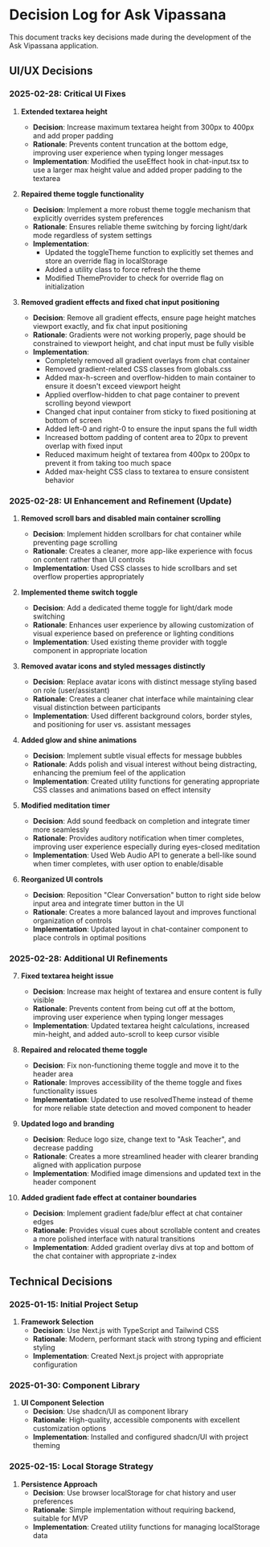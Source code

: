 # Decision Log for Ask Vipassana

This document tracks key decisions made during the development of the Ask Vipassana application.

## UI/UX Decisions

### 2025-02-28: Critical UI Fixes

1. **Extended textarea height**
   - **Decision**: Increase maximum textarea height from 300px to 400px and add proper padding
   - **Rationale**: Prevents content truncation at the bottom edge, improving user experience when typing longer messages
   - **Implementation**: Modified the useEffect hook in chat-input.tsx to use a larger max height value and added proper padding to the textarea

2. **Repaired theme toggle functionality**
   - **Decision**: Implement a more robust theme toggle mechanism that explicitly overrides system preferences
   - **Rationale**: Ensures reliable theme switching by forcing light/dark mode regardless of system settings
   - **Implementation**:
     - Updated the toggleTheme function to explicitly set themes and store an override flag in localStorage
     - Added a utility class to force refresh the theme
     - Modified ThemeProvider to check for override flag on initialization

3. **Removed gradient effects and fixed chat input positioning**
   - **Decision**: Remove all gradient effects, ensure page height matches viewport exactly, and fix chat input positioning
   - **Rationale**: Gradients were not working properly, page should be constrained to viewport height, and chat input must be fully visible
   - **Implementation**:
     - Completely removed all gradient overlays from chat container
     - Removed gradient-related CSS classes from globals.css
     - Added max-h-screen and overflow-hidden to main container to ensure it doesn't exceed viewport height
     - Applied overflow-hidden to chat page container to prevent scrolling beyond viewport
     - Changed chat input container from sticky to fixed positioning at bottom of screen
     - Added left-0 and right-0 to ensure the input spans the full width
     - Increased bottom padding of content area to 20px to prevent overlap with fixed input
     - Reduced maximum height of textarea from 400px to 200px to prevent it from taking too much space
     - Added max-height CSS class to textarea to ensure consistent behavior

### 2025-02-28: UI Enhancement and Refinement (Update)

1. **Removed scroll bars and disabled main container scrolling**
   - **Decision**: Implement hidden scrollbars for chat container while preventing page scrolling
   - **Rationale**: Creates a cleaner, more app-like experience with focus on content rather than UI controls
   - **Implementation**: Used CSS classes to hide scrollbars and set overflow properties appropriately

2. **Implemented theme switch toggle**
   - **Decision**: Add a dedicated theme toggle for light/dark mode switching
   - **Rationale**: Enhances user experience by allowing customization of visual experience based on preference or lighting conditions
   - **Implementation**: Used existing theme provider with toggle component in appropriate location

3. **Removed avatar icons and styled messages distinctly**
   - **Decision**: Replace avatar icons with distinct message styling based on role (user/assistant)
   - **Rationale**: Creates a cleaner chat interface while maintaining clear visual distinction between participants
   - **Implementation**: Used different background colors, border styles, and positioning for user vs. assistant messages

4. **Added glow and shine animations**
   - **Decision**: Implement subtle visual effects for message bubbles
   - **Rationale**: Adds polish and visual interest without being distracting, enhancing the premium feel of the application
   - **Implementation**: Created utility functions for generating appropriate CSS classes and animations based on effect intensity

5. **Modified meditation timer**
   - **Decision**: Add sound feedback on completion and integrate timer more seamlessly
   - **Rationale**: Provides auditory notification when timer completes, improving user experience especially during eyes-closed meditation
   - **Implementation**: Used Web Audio API to generate a bell-like sound when timer completes, with user option to enable/disable

6. **Reorganized UI controls**
   - **Decision**: Reposition "Clear Conversation" button to right side below input area and integrate timer button in the UI
   - **Rationale**: Creates a more balanced layout and improves functional organization of controls
   - **Implementation**: Updated layout in chat-container component to place controls in optimal positions

### 2025-02-28: Additional UI Refinements

7. **Fixed textarea height issue**
   - **Decision**: Increase max height of textarea and ensure content is fully visible
   - **Rationale**: Prevents content from being cut off at the bottom, improving user experience when typing longer messages
   - **Implementation**: Updated textarea height calculations, increased min-height, and added auto-scroll to keep cursor visible

8. **Repaired and relocated theme toggle**
   - **Decision**: Fix non-functioning theme toggle and move it to the header area
   - **Rationale**: Improves accessibility of the theme toggle and fixes functionality issues
   - **Implementation**: Updated to use resolvedTheme instead of theme for more reliable state detection and moved component to header

9. **Updated logo and branding**
   - **Decision**: Reduce logo size, change text to "Ask Teacher", and decrease padding
   - **Rationale**: Creates a more streamlined header with clearer branding aligned with application purpose
   - **Implementation**: Modified image dimensions and updated text in the header component

10. **Added gradient fade effect at container boundaries**
    - **Decision**: Implement gradient fade/blur effect at chat container edges
    - **Rationale**: Provides visual cues about scrollable content and creates a more polished interface with natural transitions
    - **Implementation**: Added gradient overlay divs at top and bottom of the chat container with appropriate z-index

## Technical Decisions

### 2025-01-15: Initial Project Setup

1. **Framework Selection**
   - **Decision**: Use Next.js with TypeScript and Tailwind CSS
   - **Rationale**: Modern, performant stack with strong typing and efficient styling
   - **Implementation**: Created Next.js project with appropriate configuration

### 2025-01-30: Component Library

1. **UI Component Selection**
   - **Decision**: Use shadcn/UI as component library
   - **Rationale**: High-quality, accessible components with excellent customization options
   - **Implementation**: Installed and configured shadcn/UI with project theming

### 2025-02-15: Local Storage Strategy

1. **Persistence Approach**
   - **Decision**: Use browser localStorage for chat history and user preferences
   - **Rationale**: Simple implementation without requiring backend, suitable for MVP
   - **Implementation**: Created utility functions for managing localStorage data
